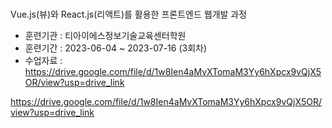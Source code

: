 #  

Vue.js(뷰)와 React.js(리액트)를 활용한 프론트엔드 웹개발 과정
- 훈련기관 : 티아이에스정보기술교육센터학원
- 훈련기간 : 2023-06-04 ~ 2023-07-16 (3회차)
- 수업자료 : https://drive.google.com/file/d/1w8Ien4aMvXTomaM3Yy6hXpcx9vQjX5OR/view?usp=drive_link


https://drive.google.com/file/d/1w8Ien4aMvXTomaM3Yy6hXpcx9vQjX5OR/view?usp=drive_link
